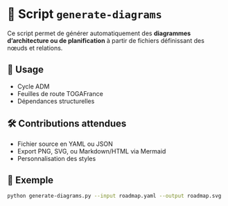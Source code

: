 # 🔗 Script `generate-diagrams`

Ce script permet de générer automatiquement des **diagrammes d’architecture ou de planification** à partir de fichiers définissant des nœuds et relations.

## 📌 Usage

- Cycle ADM
- Feuilles de route TOGAFrance
- Dépendances structurelles

## 🛠️ Contributions attendues

- Fichier source en YAML ou JSON
- Export PNG, SVG, ou Markdown/HTML via Mermaid
- Personnalisation des styles

## 🧪 Exemple

```bash
python generate-diagrams.py --input roadmap.yaml --output roadmap.svg
```
